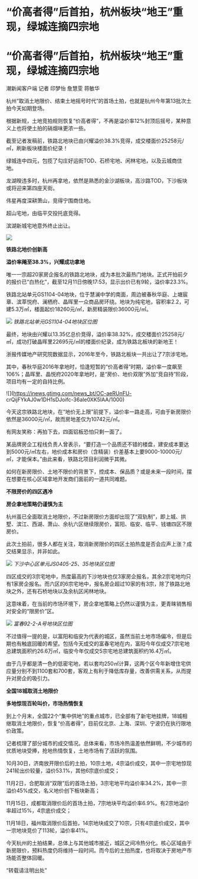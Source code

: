 # “价高者得”后首拍，杭州板块“地王”重现，绿城连摘四宗地

# “价高者得”后首拍，杭州板块“地王”重现，绿城连摘四宗地

潮新闻客户端 记者 印梦怡 詹慧雯 蒋敏华

杭州“取消土地限价、结束土地摇号时代”的首场土拍，也就是杭州今年第13批次土拍今天如期登场。

根据新规，土地竞拍规则恢复“价高者得”，不再是溢价率12%封顶后摇号，某种意义上也将使土拍的硝烟味更浓一些。

截至记者发稿前，铁路北地块已由兴耀溢价38.3%竞得，成交楼面价25258元/㎡，刷新板块楼面价纪录！

绿城连中四元，包揽了勾庄好运街TOD、石桥宅地、闲林宅地，以及云城商住地。

龙湖暌违多时，杭州再拿地，依然是熟悉的金沙湖板块，高沙路TOD，下沙板块或将迎来第四座天街。

伟星再度深耕萧山，竞得宁围商住地。

超山宅地，由临平交投托底竞得。

滨湖新城宅地意外终止出让。

![](https://inews.gtimg.com/news_bt/OCMozDUGK1aH232hGdVJfx33glecU7vDyBFO4kO5Hi7AoAA/1000)

**铁路北地价创新高**

**溢价率飚至38.3%，兴耀成功拿地**

唯一一宗超20家房企报名的铁路北地块，成为本批次最热门地块。正式开拍前夕的报价已“白热化”，截至12月11日傍晚17:53，显示出价已有9轮，溢价率23.3%。

铁路北站单元GS1104-04地块，位于慧澜中学的南面，周边被春秋华庭、上塘宸章、滨萃悦府、澜栖府、晶晖里一众商品房环绕。地块为纯宅地，容积率2.2，可建5.3万㎡，楼面起价18260元/㎡，新房精装限价36000元/㎡。

![](https://inews.gtimg.com/news_bt/OWYxTOyNMKx2eoYQgwiGKM5CJHMoUpX50EaBkPtHBWK9oAA/1000)
_铁路北站单元GS1104-04地块区位图_

最终，地块由兴耀以13.35亿总价竞得，溢价率38.32%，成交楼面价25258元/㎡，成功打破晶晖里22695元/㎡的楼面价纪录，成为铁路北板块的新地王！

浙报传媒地产研究院数据显示，2016年至今，铁路北板块一共出让了7宗涉宅地。

其中，春秋华庭2016年拿地时，恰逢短暂的“价高者得”时期，溢价率一度飙至106%；晶晖里、晶悦府2020年拿地时，是“房价、地价双限”外加“竞自持”阶段，项目均有一定的自持比例。

![](https://inews.gtimg.com/news_bt/OC-aeRUnFU-
crQijFYkAJ0w1DH1sDJoifc-36aIe0XK5IAA/1000)

今天这宗铁路北地块，在“地价无上限”前提下，溢价率一路走高，可由于新房限价依然是36000元/㎡，故而房地差仅为10742元/㎡。

有网友笑称：再拍下去，四面铝板恐怕只剩一面了。

某品牌房企工程线负责人曾表示，“要打造一个品质还不错的楼盘，建安成本要达到5000元/㎡左右，地价成本和房价（含精装）价差基本上要9000-10000元/㎡，才能保本。”由此来看，铁路北项目利润微乎其微。

如何在新房限价、土地不限价的背景下，控成本、保品质？或是未来一段时间，摆在想要在核心区域拿地开发商们面前的一道共同难题。

**不限房价的四区遇冷**

**房企拿地策略仍谨慎为主**

杭州虽已全面取消土地限价，不过新房限价方面却出现了“双轨制”，即上城、拱墅、滨江、西湖、萧山、余杭六区继续限房价，富阳、临安、临平、钱塘四区不限房价。

此次土拍前，很多人都在关注，取消新房限价的四区土拍热度是否会应声上涨？成交结果显示，并非如此。

![](https://inews.gtimg.com/news_bt/OKaDY7pyYnMOoM0edZZhXh8jJLTMLxLtALBi5dCTG0cIIAA/1000)
_下沙中心区单元JS0405-25、35地块区位图_

四区成交的3宗宅地中，热度最高的下沙地块也仅3家房企报名，其余2宗宅地均只有1家房企报名。而六区的6宗宅地中，报名房企超过10家的有3宗，除了铁路北地块之外，还有石桥地块以及余杭区闲林地块。

这意味着，在当前的市场环境下，房企拿地策略上仍然以谨慎为主，更青睐销售相对安全的“限房价”区。

![](https://inews.gtimg.com/news_bt/O6c358KEo5m_q_4Yf4pJ4DYTa_d2KCau3War-J2tzZu0UAA/1000)
_富春92-2-A号地块区位图_

不过值得一提的是，以富阳和临安为代表的城区，虽然当前土地市场偏冷，但是后期也有触底回暖的希望。包括今天成交的富春宅地在内，富阳今年仅成交7宗宅地总建筑面积约26.6万㎡，临安今年仅成交5宗宅地总建筑面积约16.4万㎡。

由于几乎都是清一色的低密宅地，若以套均250㎡计算，这两个区今年新增住宅供应量分别不到1100套和700套，客观上有利于降低库存量，改善供需关系，从而提升对房企的吸引力。

**全国18城取消土地限价**

**多地惊现百轮叫价，市场热情恢复**

到上个月末，全国22个“集中供地”的重点城市，已全部有了新宅地挂牌，18城相继取消土地限价，恢复“价高者得”，目前仅北京、上海、深圳、宁波仍在执行限地价政策。

记者梳理了部分城市的成交情况。总体来看，市场冷热温差依然鲜明，不少城市的优质地块受捧，抢地热情恢复，土地市场有了活跃的氛围。

10月30日，济南放开限价后的土拍，10宗土地，4宗溢价成交，其中一宗宅地惊现241轮出价较量，溢价53.1%，其他6宗底价成交；

11月2日，合肥取消“双限”后的首场土拍，3宗宅地平均溢价率34.2%，其中一宗溢价45%成交，名义地价创下板块新高；

11月15日，成都取消限价后的首场土拍，7宗地块平均溢价率6.9%。有2宗地溢价率超过15%，4宗底价成交；

11月18日，福州取消限价后首拍，14宗地块成交了10宗，只有4宗底价成交，其中一宗地块竞价了113轮，溢价率41%。

今天杭州的土拍结果，总体上与其他城市接近，城区之间冷热分化。核心区域由于新房限价，预料热度仍将维持一段时间。而今后的土拍热度，也将取决于房地产市场能否整体回暖。

“转载请注明出处”

